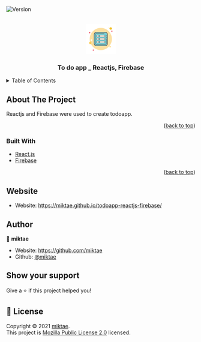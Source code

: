 <div id="top"></div>
<p>
  <img alt="Version" src="https://img.shields.io/badge/version-1.0.0-blue.svg?cacheSeconds=2592000" />
</p>
<!-- PROJECT LOGO -->
<br />
<div align="center">
  <img src="public/favicon.png" alt="Logo" width="80" height="80">
  <h3 align="center">To do app _ Reactjs, Firebase</h3>
</div>



<!-- TABLE OF CONTENTS -->
<details>
  <summary>Table of Contents</summary>
  <ol>
    <li>
      <a href="#about-the-project">About The Project</a>
    </li>
    <li>
          <a href="#built-with">Built With</a>
    </li>
   
  </ol>
</details>



<!-- ABOUT THE PROJECT -->
## About The Project

Reactjs and Firebase were used to create todoapp.

<p align="right">(<a href="#top">back to top</a>)</p>



### Built With

* [React.js](https://reactjs.org/)
* [Firebase](https://firebase.google.com/)
<p align="right">(<a href="#top">back to top</a>)</p>


## Website

* Website: https://miktae.github.io/todoapp-reactjs-firebase/

## Author

👤 **miktae**

* Website: https://github.com/miktae
* Github: [@miktae](https://github.com/miktae)

## Show your support

Give a ⭐️ if this project helped you!

## 📝 License

Copyright © 2021 [miktae](https://github.com/miktae).<br />
This project is [Mozilla Public License 2.0](https://github.com/miktae/todoapp-reactjs-firebase/blob/main/LICENSE) licensed.


